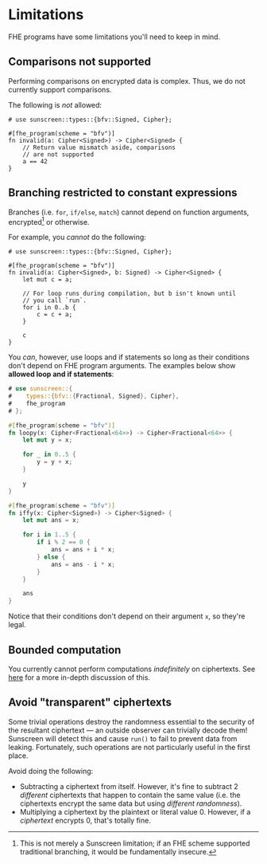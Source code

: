 # Limitations
FHE programs have some limitations you'll need to keep in mind.

## Comparisons not supported
Performing comparisons on encrypted data is complex. Thus, we do not currently support comparisons. 

The following is *not* allowed:

```rust,no_run,compile_fail
# use sunscreen::types::{bfv::Signed, Cipher};

#[fhe_program(scheme = "bfv")]
fn invalid(a: Cipher<Signed>) -> Cipher<Signed> {
    // Return value mismatch aside, comparisons
    // are not supported
    a == 42
}
```

## Branching restricted to constant expressions
Branches (i.e. `for`, `if/else`, `match`) cannot depend on function arguments, encrypted[^1] or otherwise.

For example, you *cannot* do the following:

```rust,no_run,compile_fail
# use sunscreen::types::{bfv::Signed, Cipher};

#[fhe_program(scheme = "bfv")]
fn invalid(a: Cipher<Signed>, b: Signed) -> Cipher<Signed> {
    let mut c = a;

    // For loop runs during compilation, but b isn't known until
    // you call `run`.
    for i in 0..b {
        c = c + a;
    }

    c
}
```

You *can*, however, use loops and if statements so long as their conditions don't depend on FHE program arguments. The examples below show **allowed loop and if statements**:

```rust
# use sunscreen::{
#    types::{bfv::{Fractional, Signed}, Cipher},
#    fhe_program
# };

#[fhe_program(scheme = "bfv")]
fn loopy(x: Cipher<Fractional<64>>) -> Cipher<Fractional<64>> {
    let mut y = x;

    for _ in 0..5 {
        y = y + x;
    }

    y
}

#[fhe_program(scheme = "bfv")]
fn iffy(x: Cipher<Signed>) -> Cipher<Signed> {
    let mut ans = x;

    for i in 1..5 {
        if i % 2 == 0 {
            ans = ans + i * x;
        } else {
            ans = ans - i * x;
        }
    }

    ans
}
```

Notice that their conditions don't depend on their argument `x`, so they're legal.

[^1]: This is not merely a Sunscreen limitation; if an FHE scheme supported traditional branching, it would be fundamentally insecure.

## Bounded computation
You currently cannot perform computations *indefinitely* on ciphertexts. See [here](./advanced/noise_margin.md) for a more in-depth discussion of this.

## Avoid "transparent" ciphertexts
Some trivial operations destroy the randomness essential to the security of the resultant ciphertext &mdash; an outside observer can trivially decode them! Sunscreen will detect this and cause `run()` to fail to prevent data from leaking. Fortunately, such operations are not particularly useful in the first place. 

Avoid doing the following:
* Subtracting a ciphertext from itself. However, it's fine to subtract 2 *different* ciphertexts that happen to contain the same value (i.e. the ciphertexts encrypt the same data but using *different randomness*).
* Multiplying a ciphertext by the plaintext or literal value 0. However, if a *ciphertext* encrypts 0, that's totally fine.
